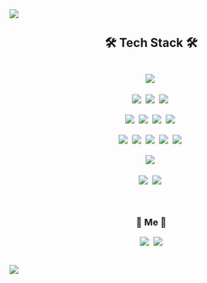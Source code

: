 <img src="https://capsule-render.vercel.app/api?type=waving&color=timeAuto&height=300&section=header&text=SMin1620 Github&fontSize=50" />

<h2 align="center">🛠 Tech Stack 🛠</h2>

<p align="center">
<br>
<img src="https://img.shields.io/badge/python-3670A0?style=for-the-badge&logo=python&logoColor=ffdd54"></a>&nbsp
<br>
<br>
<img src="https://img.shields.io/badge/django-%23092E20.svg?style=for-the-badge&logo=django&logoColor=white"></a>&nbsp
<img src="https://img.shields.io/badge/DJANGO-REST-ff1709?style=for-the-badge&logo=django&logoColor=white&color=ff1709&labelColor=gray"></a>&nbsp
<img src="https://img.shields.io/badge/FastAPI-005571?style=for-the-badge&logo=fastapi"></a>&nbsp
<br>
<br>
<img src="https://img.shields.io/badge/mysql-%2300f.svg?style=for-the-badge&logo=mysql&logoColor=white"></a>&nbsp
<img src="https://img.shields.io/badge/MariaDB-003545?style=for-the-badge&logo=mariadb&logoColor=white"></a>&nbsp
<img src="https://img.shields.io/badge/redis-%23DD0031.svg?style=for-the-badge&logo=redis&logoColor=white"></a>&nbsp
<img src="https://img.shields.io/badge/-ElasticSearch-005571?style=for-the-badge&logo=elasticsearch"></a>&nbsp
<br>
<br>
<img src="https://img.shields.io/badge/docker-%230db7ed.svg?style=for-the-badge&logo=docker&logoColor=white"></a>&nbsp
<img src="https://img.shields.io/badge/Rabbitmq-FF6600?style=for-the-badge&logo=rabbitmq&logoColor=white"></a>&nbsp
<img src="https://img.shields.io/badge/nginx-%23009639.svg?style=for-the-badge&logo=nginx&logoColor=white"></a>&nbsp
<img src="https://img.shields.io/badge/gunicorn-%298729.svg?style=for-the-badge&logo=gunicorn&logoColor=white"></a>&nbsp
<img src="https://img.shields.io/badge/logstash-005571?style=for-the-badge&logo=Logstash&logoColor=white"></a>&nbsp
<br>
<br>
<img src="https://img.shields.io/badge/Kibana-005571?style=for-the-badge&logo=Kibana&logoColor=white"></a>&nbsp
<br>
<br>
<img src="https://img.shields.io/badge/GoogleCloud-%234285F4.svg?style=for-the-badge&logo=google-cloud&logoColor=white"></a>&nbsp
<img src="https://img.shields.io/badge/AWS-%23FF9900.svg?style=for-the-badge&logo=amazon-aws&logoColor=white"></a>&nbsp
</p>

<br>

<h3 align="center"> 🧸 Me 🧸 </h3>
<p align="center">
  <a href="https://smin1620.tistory.com/"><img src="https://img.shields.io/badge/Tech%20Blog-11B48A?style=flat-square&logo=Vimeo&logoColor=white&link=https://smin1620.tistory.com/"/></a>&nbsp
  <a href="dltmdals1620@gmail.com"><img src="https://img.shields.io/badge/Gmail-d14836?style=flat-square&logo=Gmail&logoColor=white&link=dltmdals1620@gmail.com"/></a>
</p>

<br>


<img src="https://capsule-render.vercel.app/api?type=waving&color=timeAuto&height=300&section=footer"/>
